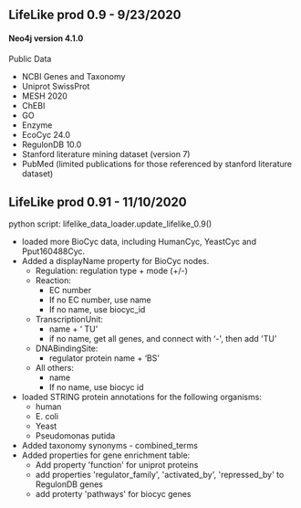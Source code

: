 ## LifeLike prod 0.9 - 9/23/2020

#### Neo4j version 4.1.0

Public Data

-   NCBI Genes and Taxonomy
-   Uniprot SwissProt
-   MESH 2020
-   ChEBI
-   GO
-   Enzyme
-   EcoCyc 24.0
-   RegulonDB 10.0
-   Stanford literature mining dataset (version 7)
-   PubMed (limited publications for those referenced by stanford literature dataset)

## LifeLike prod 0.91 - 11/10/2020

python script: lifelike_data_loader.update_lifelike_0.9()

-   loaded more BioCyc data, including HumanCyc, YeastCyc and Pput160488Cyc.
-   Added a displayName property for BioCyc nodes.
    -   Regulation: regulation type + mode (+/-)
    -   Reaction:
        -   EC number
        -   If no EC number, use name
        -   If no name, use biocyc_id
    -   TranscriptionUnit:
        -   name + ‘ TU'
        -   if no name, get all genes, and connect with ‘-', then add 'TU’
    -   DNABindingSite:
        -   regulator protein name + ‘BS'
    -   All others:
        -   name
        -   If no name, use biocyc id
-   loaded STRING protein annotations for the following organisms:
    -   human
    -   E. coli
    -   Yeast
    -   Pseudomonas putida
-   Added taxonomy synonyms - combined_terms
-   Added properties for gene enrichment table:
    -   Add property 'function' for uniprot proteins
    -   add properties 'regulator_family', 'activated_by', 'repressed_by' to RegulonDB genes
    -   add proterty 'pathways' for biocyc genes
